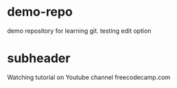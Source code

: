 # demo-repo
demo repository for learning git.
testing edit option

# subheader
Watching tutorial on Youtube channel freecodecamp.com
